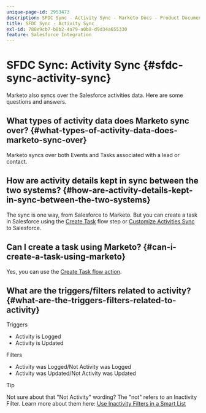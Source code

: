 ```yaml
---
unique-page-id: 2953473
description: SFDC Sync - Activity Sync - Marketo Docs - Product Documentation
title: SFDC Sync - Activity Sync
exl-id: 780e9cb7-b8b2-4a79-a0b8-d9d34a655330
feature: Salesforce Integration
---
```

# SFDC Sync: Activity Sync {#sfdc-sync-activity-sync}

Marketo also syncs over the Salesforce activities data. Here are some questions and answers.

## What types of activity data does Marketo sync over? {#what-types-of-activity-data-does-marketo-sync-over}

Marketo syncs over both Events and Tasks associated with a lead or contact.

## How are activity details kept in sync between the two systems? {#how-are-activity-details-kept-in-sync-between-the-two-systems}

The sync is one way, from Salesforce to Marketo. But you can create a task in Salesforce using the [Create Task](/help/marketo/product-docs/core-marketo-concepts/smart-campaigns/salesforce-flow-actions/create-task.md) flow step or [Customize Activities Sync](/help/marketo/product-docs/crm-sync/salesforce-sync/setup/optional-steps/customize-activities-sync.md) to Salesforce.

## Can I create a task using Marketo? {#can-i-create-a-task-using-marketo}

Yes, you can use the [Create Task flow action](/help/marketo/product-docs/core-marketo-concepts/smart-campaigns/salesforce-flow-actions/create-task.md).

## What are the triggers/filters related to activity? {#what-are-the-triggers-filters-related-to-activity}

Triggers

* Activity is Logged
* Activity is Updated

Filters

* Activity was Logged/Not Activity was Logged
* Activity was Updated/Not Activity was Updated

>[!TIP]
>
>Not sure about that "Not Activity" wording? The "not" refers to an Inactivity Filter. Learn more about them here: [Use Inactivity Filters in a Smart List](/help/marketo/product-docs/core-marketo-concepts/smart-lists-and-static-lists/using-smart-lists/use-inactivity-filters-in-a-smart-list.md)
